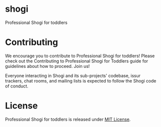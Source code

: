 # shogi
Professional Shogi for toddlers

# Contributing
We encourage you to contribute to Professional Shogi for toddlers! Please check out the Contributing to Professional Shogi for Toddlers guide for guidelines about how to proceed. Join us!

Everyone interacting in Shogi and its sub-projects' codebase, issur trackers, chat rooms, and mailing lists is expected to follow the Shogi code of conduct.

# License
Professional Shogi for toddlers is released under [MIT License](LICENSE).
